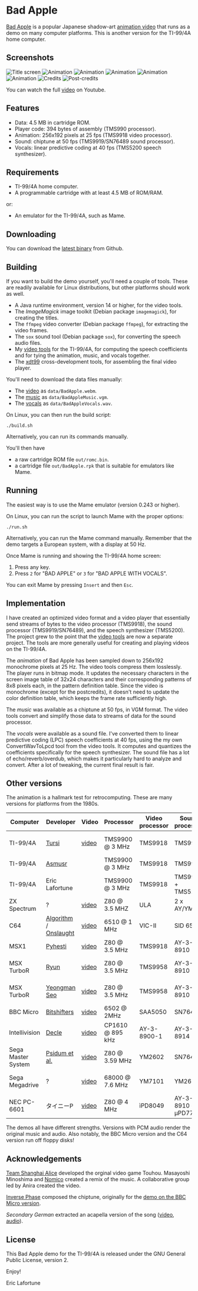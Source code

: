 # Bad Apple

[Bad Apple](https://en.wikipedia.org/wiki/Bad_Apple!!) is a popular Japanese
shadow-art [animation video](https://www.youtube.com/watch?v=G3C-VevI36s) that
runs as a demo on many computer platforms. This is another version for the
TI-99/4A home computer.

## Screenshots

![Title screen](screenshots/BadApple1.png)
![Animation](screenshots/BadApple2.png)
![Animation](screenshots/BadApple3.png)
![Animation](screenshots/BadApple4.png)
![Animation](screenshots/BadApple5.png)
![Animation](screenshots/BadApple6.png)
![Credits](screenshots/BadApple7.png)
![Post-credits](screenshots/BadApple8.png)

You can watch the full [video](https://youtu.be/vx__aAdm4wQ) on Youtube.

## Features

* Data: 4.5 MB in cartridge ROM.
* Player code: 394 bytes of assembly (TMS990 processor).
* Animation: 256x192 pixels at 25 fps (TMS9918 video processor).
* Sound: chiptune at 50 fps (TMS9919/SN76489 sound processor).
* Vocals: linear predictive coding at 40 fps (TMS5200 speech synthesizer).

## Requirements

* TI-99/4A home computer.
* A programmable cartridge with at least 4.5 MB of ROM/RAM.

or:

* An emulator for the TI-99/4A, such as Mame.

## Downloading

You can download the [latest
binary](https://github.com/EricLafortune/BadApple/releases/latest) from
Github.

## Building

If you want to build the demo yourself, you'll need a couple of tools. These
are readily available for Linux distributions, but other platforms should work
as well.

* A Java runtime environment, version 14 or higher, for the video tools.
* The _ImageMagick_ image toolkit (Debian package `imagemagick`), for creating
  the titles.
* The `ffmpeg` video converter (Debian package `ffmpeg`), for extracting
  the video frames.
* The `sox` sound tool (Debian package `sox`), for converting the speech audio
  files.
* My [video tools](https://github.com/EricLafortune/VideoTools/) for the
  TI-99/4A, for computing the speech coefficients and for tying the animation,
  music, and vocals together.
* The [xdt99](https://github.com/endlos99/xdt99) cross-development tools, for
  assembling the final video player.

You'll need to download the data files manually:

* The [video](https://www.youtube.com/watch?v=G3C-VevI36s) as
  `data/BadApple.webm`.
* The
  [music](https://github.com/bitshifters/bad-apple/blob/master/data/music.vgm?raw=true)
  as `data/BadAppleMusic.vgm`.
* The
  [vocals](https://mega.nz/file/POpWDYCB#7mFaV6jeYKtcEG_rfZVc4UG7bv0rYwQpbWE4viNJdYg)
  as `data/BadAppleVocals.wav`.

On Linux, you can then run the build script:

    ./build.sh

Alternatively, you can run its commands manually.

You'll then have
* a raw cartridge ROM file `out/romc.bin`.
* a cartridge file `out/BadApple.rpk` that is suitable for emulators like
  Mame.

## Running

The easiest way is to use the Mame emulator (version 0.243 or higher).

On Linux, you can run the script to launch Mame with the proper options:

    ./run.sh

Alternatively, you can run the Mame command manually. Remember that the
demo targets a European system, with a display at 50 Hz.

Once Mame is running and showing the TI-99/4A home screen:

1. Press any key.
2. Press `2` for "BAD APPLE" or `3` for "BAD APPLE WITH VOCALS".

You can exit Mame by pressing `Insert` and then `Esc`.

## Implementation

I have created an optimized video format and a video player that essentially
send streams of bytes to the video processor (TMS9918), the sound processor
(TMS9919/SN76489), and the speech synthesizer (TMS5200). The project grew to
the point that the [video tools](https://github.com/EricLafortune/VideoTools)
are now a separate project. The tools are more generally useful for creating
and playing videos on the TI-99/4A.

The *animation* of Bad Apple has been sampled down to 256x192 monochrome
pixels at 25 Hz. The video tools compress them losslessly. The player runs in
bitmap mode. It updates the necessary characters in the screen image table of
32x24 characters and their corresponding patterns of 8x8 pixels each, in the
pattern definition table. Since the video is monochrome (except for the
postcredits), it doesn't need to update the color definition table, which
keeps the frame rate sufficiently high.

The *music* was available as a chiptune at 50 fps, in VGM format. The video
tools convert and simplify those data to streams of data for the sound
processor.

The *vocals* were available as a sound file. I've converted them to linear
predictive coding (LPC) speech coefficients at 40 fps, using the
my own ConvertWavToLpcd tool from the video tools. It computes and quantizes
the coefficients specifically for the speech synthesizer. The sound file has
a lot of echo/reverb/overdub, which makes it particularly hard to analyze and
convert. After a lot of tweaking, the current final result is fair.

## Other versions

The animation is a hallmark test for retrocomputing. These are many versions
for platforms from the 1980s.

| Computer      | Developer                                                                                        | Video                                   | Processor       | Video processor | Sound processor   | Video performance      | Sound performance |
|---------------|--------------------------------------------------------------------------------------------------|-----------------------------------------|-----------------|-----------------|-------------------|------------------------|-------------------|
| TI-99/4A      | [Tursi](https://atariage.com/forums/topic/331551-bad-apple-demo/?do=findComment&comment=5009503) | [video](https://youtu.be/ZXyFuyKTAb4)   | TMS9900 @ 3 MHz | TMS9918         | TMS9919           | 192x128 pixels @ 16 fps| PCM @ 13.8 kHz    |
| TI-99/4A      | [Asmusr](https://atariage.com/forums/topic/338296-bad-apple-on-cartridge/?do=findComment&comment=5096661) |                                | TMS9900 @ 3 MHz | TMS9918         | TMS9919           | VQ @ 15 fps            | /                 |
| TI-99/4A      | Eric Lafortune                                                                                   |                                         | TMS9900 @ 3 MHz | TMS9918         | TMS9919 + TMS5200 | 256x192 pixels @ 25 fps| Chiptune + vocals |
| ZX Spectrum   | ?                                                                                                | [video](https://youtu.be/cd5iEeIe7L0)   | Z80 @ 3.5 MHZ   | ULA             | 2 x AY/YM         | 256×192 pixels         |                   |
| C64           | [Algorithm](https://csdb.dk/scener/?id=10879) / [Onslaught](https://onslaught.c64.org/welcome)   | [video](https://youtu.be/fu7rRYkWsyk)   | 6510 @ 1 MHz    | VIC-II          | SID 6581          | VQ @ 12 fps            | Chiptune          |
| MSX1          | [Pyhesti](https://www.pouet.net/user.php?who=104737)                                             | [video](https://homebrew.file-hunter.com/index.php?id=badapple) | Z80 @ 3.5 MHz  | TMS9918 | AY-3-8910 | VQ              | Chiptune          |
| MSX TurboR    | [Ryun](http://ryun.halfmoon.jp/msx/badapple/)                                                    | [video](https://youtu.be/fdkBV9GjX30)   | Z80 @ 3.5 MHz   | TMS9958         | AY-3-8910         | 256x192 pixels @ 30 fps| PCM @ 15.75 kHz   |
| MSX TurboR    | [Yeongman Seo](http://sharksym.egloos.com/)                                                      | [video](https://youtu.be/5920MuU9DQg)   | Z80 @ 3.5 MHz   | TMS9958         | AY-3-8910         | 256x192 pixels @ 12 fps| PCM @ 11 kHz      |
| BBC Micro     | [Bitshifters](https://bitshifters.github.io/posts/prods/bs-badapple.html)                        | [video](https://youtu.be/8R4TiPSc7y0)   | 6502 @ 2MHz     | SAA5050         | SN76489           | 40x25 chars @ 25 fps   | Chiptune @ 50 fps |
| Intellivision | [Decle](https://atariage.com/forums/topic/266031-intellivision-bad-apple/)                       | [video](https://youtu.be/tyknZvRQCaU)   | CP1610 @ 895 kHz| AY-3-8900-1     | AY-3-8914         | 80x48 pixels @ 30 fps  |                   |
| Sega Master System | [Psidum et al.](https://www.smspower.org/Homebrew/BadAppleForSMS-SMS)                       | [video](https://youtu.be/8IrxK_nT1o8)   | Z80 @ 3.59 MHz  | YM2602          | SN76489           | 256x192 pixels @ 25 fps|                   |
| Sega Megadrive| ?                                                                                                | [video](https://youtu.be/2vPe452cegU)   | 68000 @ 7.6 MHz | YM7101          | YM2612            | 320x224 pixels @ 30 fps| ADPCM @ 13 kHz    |
| NEC PC-6601   | タイニーP                                                                                        | [video](https://www.nicovideo.jp/watch/sm9280746) | Z80 @ 4 MHz | ìPD8049 | AY-3-8910 + µPD7752 | 256x192 pixels @ 9 fps | Chiptune + vocals |

The demos all have different strengths. Versions with PCM audio render the
original music and audio. Also notably, the BBC Micro version and the C64
version run off floppy disks!

## Acknowledgements

[Team Shanghai Alice](https://en.wikipedia.org/wiki/Team_Shanghai_Alice)
developed the orginal video game Touhou. Masayoshi Minoshima and
[Nomico](https://en.wikipedia.org/wiki/Nomico) created a remix of the music. A
collaborative group led by Anira created the video.

[Inverse Phase](https://www.inversephase.com/) composed the chiptune,
originally for the [demo on the BBC Micro
version](https://bitshifters.github.io/posts/prods/bs-badapple.html).

_Secondary German_ extracted an acapella version of the song
([video](https://youtu.be/eViJlhkKU7Q),
[audio](https://mega.nz/file/POpWDYCB#7mFaV6jeYKtcEG_rfZVc4UG7bv0rYwQpbWE4viNJdYg)).

## License

This Bad Apple demo for the TI-99/4A is released under the GNU General Public
License, version 2.

Enjoy!

Eric Lafortune

